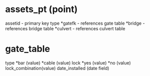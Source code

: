 assets_pt (point)
=================
assetid - primary key 
type
*gatefk - references gate table
*bridge - references bridge table
*culvert - references culvert table





gate_table
==========
type
*bar (value)
*cable (value)
lock
*yes (value)
*no (value)
lock_combination(value)
date_installed (date field)


